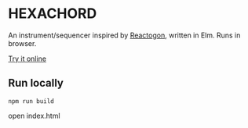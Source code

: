 # HEXACHORD

An instrument/sequencer inspired by [Reactogon](https://www.youtube.com/watch?v=AklKy2NDpqs), written in Elm. Runs in browser.

[Try it online](https://quirky-newton-d1d153.netlify.app/?code=105)

## Run locally

```
npm run build
```

open index.html
